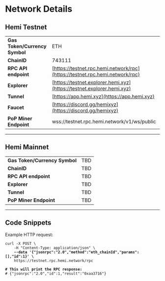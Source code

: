 # Network Details

## Hemi Testnet&#x20;

|                               |                                                                              |
| ----------------------------- | ---------------------------------------------------------------------------- |
| **Gas Token/Currency Symbol** | ETH                                                                          |
| **ChainID**                   | 743111                                                                       |
| **RPC API endpoint**          | [https://testnet.rpc.hemi.network/rpc](https://testnet.rpc.hemi.network/rpc) |
| **Explorer**                  | [https://testnet.explorer.hemi.xyz](https://testnet.explorer.hemi.xyz)       |
| **Tunnel**                    | [https://app.hemi.xyz](https://app.hemi.xyz)                                 |
| **Faucet**                    | [https://discord.gg/hemixyz](https://discord.gg/hemixyz)                     |
| **PoP Miner Endpoint**        | wss://testnet.rpc.hemi.network/v1/ws/public                                  |

***

## Hemi Mainnet&#x20;

|                               |     |
| ----------------------------- | --- |
| **Gas Token/Currency Symbol** | TBD |
| **ChainID**                   | TBD |
| **RPC API endpoint**          | TBD |
| **Explorer**                  | TBD |
| **Tunnel**                    | TBD |
| **PoP Miner Endpoint**        | TBD |

***

## Code Snippets

Example HTTP request:

<pre class="language-sh"><code class="lang-sh">curl -X POST \
    -H "Content-Type: application/json" \
<strong>    --data '{"jsonrpc":"2.0","method":"eth_chainId","params":[],"id":1}' \
</strong>    https://testnet.rpc.hemi.network/rpc

<strong># This will print the RPC response:
</strong># {"jsonrpc":"2.0","id":1,"result":"0xaa3716"}
</code></pre>
